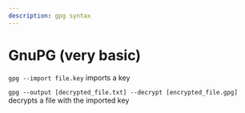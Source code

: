 ```yaml
---
description: gpg syntax
---
```


# GnuPG (very basic)

`gpg --import file.key` imports a key

`gpg --output [decrypted_file.txt] --decrypt [encrypted_file.gpg]` decrypts a file with the imported key
